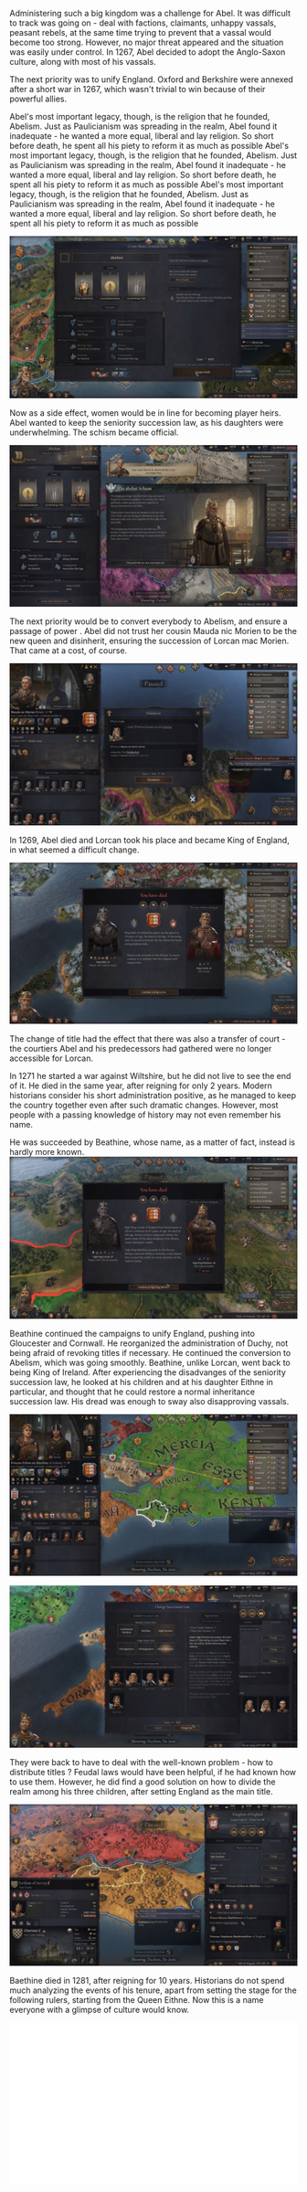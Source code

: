 Administering such a big kingdom was a challenge for Abel. It was difficult to track was going on - deal with factions, claimants, unhappy vassals, peasant rebels, at the same time trying to prevent that a vassal would become too strong. However, no major threat appeared and the situation was easily under control. In 1267, Abel decided to adopt the Anglo-Saxon culture, along with most of his vassals.

The next priority was to unify England. Oxford and Berkshire were annexed after a short war in 1267, which wasn't trivial to win because of their powerful allies.

Abel's most important legacy, though, is the religion that he founded, Abelism. Just as Paulicianism was spreading in the realm, Abel found it inadequate - he wanted a more equal, liberal and lay religion. So short before death, he spent all his piety to reform it as much as possible
Abel's most important legacy, though, is the religion that he founded, Abelism. Just as Paulicianism was spreading in the realm, Abel found it inadequate - he wanted a more equal, liberal and lay religion. So short before death, he spent all his piety to reform it as much as possible
Abel's most important legacy, though, is the religion that he founded, Abelism. Just as Paulicianism was spreading in the realm, Abel found it inadequate - he wanted a more equal, liberal and lay religion. So short before death, he spent all his piety to reform it as much as possible

![img](16-King-Lorcan-1280/r1.jpg)

Now as a side effect, women would be in line for becoming player heirs. Abel wanted to keep the seniority succession law, as his daughters were underwhelming. The schism became official. 

![img](16-King-Lorcan-1280/r2.jpg)

The next priority would be to convert everybody to Abelism, and ensure a passage of power . Abel did not trust her cousin Mauda nic Morien to be the new queen and disinherit, ensuring the succession of Lorcan mac Morien. That came at a cost, of course.

![img](16-King-Lorcan-1280/s1.jpg)

In 1269, Abel died and Lorcan took his place and became King of England, in what seemed a difficult change.

![img](16-King-Lorcan-1280/s2.jpg)

The change of title had the effect that there was also a transfer of court - the courtiers Abel and his predecessors had gathered were no longer accessible for Lorcan.


In 1271 he started a war against Wiltshire, but he did not live to see the end of it. He died in the same year, after reigning for only 2 years. Modern historians consider his short administration positive, as he managed to keep the country together even after such dramatic changes. However, most people with a passing knowledge of history may not even remember his name. 

He was succeeded by Beathine, whose name, as a matter of fact,  instead is hardly more known.   
![img](16-King-Lorcan-1280/s5.jpg)

Beathine continued the campaigns to unify England, pushing into Gloucester and Cornwall. He reorganized the administration of Duchy, not being afraid of revoking titles if necessary. He continued the conversion to Abelism, which was going smoothly.
Beathine, unlike Lorcan, went back to being King of Ireland. After experiencing the disadvanges of the seniority succession law, he looked at his children and at his daughter Eithne in particular, and thought that he could restore a normal inheritance succession law. His dread was enough to sway also disapproving vassals.

![img](16-King-Lorcan-1280/p1.jpg)


![img](16-King-Lorcan-1280/p2.jpg)

They were back to have to deal with the well-known problem - how to distribute titles ? Feudal laws would have been helpful, if he had known how to use them. However, he did find a good solution on how to divide the realm among his three children, after setting England as the main title.

![img](16-King-Lorcan-1280/s7.jpg)

Baethine died in 1281, after reigning for 10 years. Historians do not spend much analyzing the events of his tenure, apart from setting the stage for the following rulers, starting from the Queen Eithne. Now this is a name everyone with a glimpse of culture would know.

![img](16-King-Lorcan-1280/s8.jpg)
